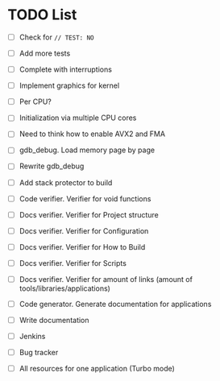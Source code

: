 TODO List
=========

- [ ] Check for `// TEST: NO`
- [ ] Add more tests
- [ ] Complete with interruptions
- [ ] Implement graphics for kernel
- [ ] Per CPU?
- [ ] Initialization via multiple CPU cores
- [ ] Need to think how to enable AVX2 and FMA
- [ ] gdb_debug. Load memory page by page
- [ ] Rewrite gdb_debug

- [ ] Add stack protector to build
- [ ] Code verifier. Verifier for void functions
- [ ] Docs verifier. Verifier for Project structure
- [ ] Docs verifier. Verifier for Configuration
- [ ] Docs verifier. Verifier for How to Build
- [ ] Docs verifier. Verifier for Scripts
- [ ] Docs verifier. Verifier for amount of links (amount of tools/libraries/applications)
- [ ] Code generator. Generate documentation for applications
- [ ] Write documentation
- [ ] Jenkins
- [ ] Bug tracker
- [ ] All resources for one application (Turbo mode)

